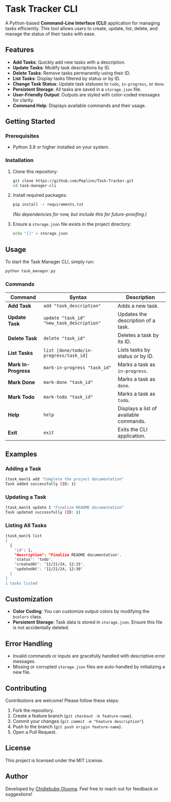 # **Task Tracker CLI**

A Python-based **Command-Line Interface (CLI)** application for managing tasks efficiently. This tool allows users to create, update, list, delete, and manage the status of their tasks with ease.  


## **Features**

- **Add Tasks**: Quickly add new tasks with a description.
- **Update Tasks**: Modify task descriptions by ID.
- **Delete Tasks**: Remove tasks permanently using their ID.
- **List Tasks**: Display tasks filtered by status or by ID.
- **Change Task Status**: Update task statuses to `todo`, `in-progress`, or `done`.
- **Persistent Storage**: All tasks are saved in a `storage.json` file.
- **User-Friendly Output**: Outputs are styled with color-coded messages for clarity.
- **Command Help**: Displays available commands and their usage.


## **Getting Started**

### **Prerequisites**
- Python 3.8 or higher installed on your system.

### **Installation**
1. Clone this repository:
   ```bash
   git clone https://github.com/Peplinn/Task-Tracker.git
   cd task-manager-cli
   ```
2. Install required packages:
   ```bash
   pip install -r requirements.txt
   ```
   *(No dependencies for now, but include this for future-proofing.)*

3. Ensure a `storage.json` file exists in the project directory:
   ```bash
   echo "[]" > storage.json
   ```


## **Usage**

To start the Task Manager CLI, simply run:
```bash
python task_manager.py
```

### **Commands**
| Command                | Syntax                                       | Description                                   |
|------------------------|----------------------------------------------|-----------------------------------------------|
| **Add Task**           | `add "task_description"`                     | Adds a new task.                              |
| **Update Task**        | `update "task_id" "new_task_description"`    | Updates the description of a task.           |
| **Delete Task**        | `delete "task_id"`                           | Deletes a task by its ID.                     |
| **List Tasks**         | `list [done/todo/in-progress/task_id]`       | Lists tasks by status or by ID.               |
| **Mark In-Progress**   | `mark-in-progress "task_id"`                 | Marks a task as `in-progress`.                |
| **Mark Done**          | `mark-done "task_id"`                        | Marks a task as `done`.                       |
| **Mark Todo**          | `mark-todo "task_id"`                        | Marks a task as `todo`.                       |
| **Help**               | `help`                                       | Displays a list of available commands.        |
| **Exit**               | `exit`                                       | Exits the CLI application.                    |


## **Examples**

### **Adding a Task**
```bash
(task_man)$ add "Complete the project documentation"
Task added successfully (ID: 1)
```

### **Updating a Task**
```bash
(task_man)$ update 1 "Finalize README documentation"
Task updated successfully (ID: 1)
```

### **Listing All Tasks**
```bash
(task_man)$ list
[
  {
    "id": 1,
    "description": "Finalize README documentation",
    "status": "todo",
    "createdAt": "11/21/24, 12:15",
    "updatedAt": "11/21/24, 12:30"
  }
]
1 tasks listed
```


## **Customization**

- **Color Coding**: You can customize output colors by modifying the `bcolors` class.
- **Persistent Storage**: Task data is stored in `storage.json`. Ensure this file is not accidentally deleted.


## **Error Handling**

- Invalid commands or inputs are gracefully handled with descriptive error messages.
- Missing or corrupted `storage.json` files are auto-handled by initializing a new file.


## **Contributing**

Contributions are welcome! Please follow these steps:
1. Fork the repository.
2. Create a feature branch (`git checkout -b feature-name`).
3. Commit your changes (`git commit -m "Feature description"`).
4. Push to the branch (`git push origin feature-name`).
5. Open a Pull Request.


## **License**

This project is licensed under the MIT License.


## **Author**

Developed by [Chidiebube Oluoma](https://github.com/Peplinn). Feel free to reach out for feedback or suggestions!